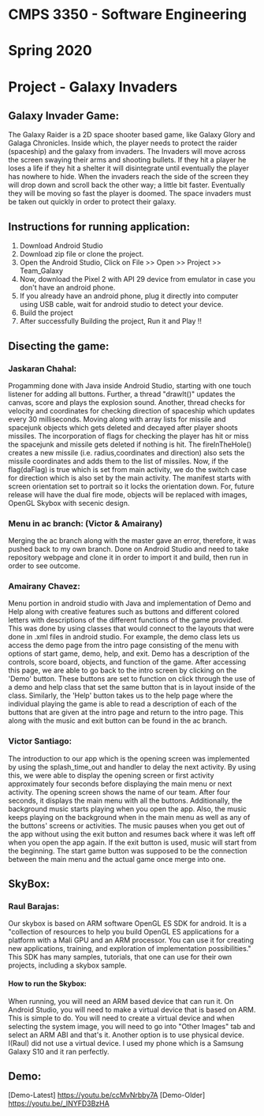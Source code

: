 # CMPS 3350 - Software Engineering 
# Spring 2020
# Project - Galaxy Invaders

## Galaxy Invader Game:
The Galaxy Raider is a 2D space shooter based game, like Galaxy Glory and Galaga Chronicles. Inside which, the player needs to protect the raider (spaceship) and the galaxy from invaders. The Invaders will move across the screen swaying their arms and shooting bullets. If they hit a player he loses a life if they hit a shelter it will disintegrate until eventually the player has nowhere to hide. When the invaders reach the side of the screen they will drop down and scroll back the other way; a little bit faster. Eventually they will be moving so fast the player is doomed. The space invaders must be taken out quickly in order to protect their galaxy.

## Instructions for running application:
1. Download Android Studio
2. Download zip file or clone the project.
3. Open the Android Studio, Click on File >> Open >> Project >> Team_Galaxy
4. Now, download the Pixel 2 with API 29 device from emulator in case you don't have an android phone. 
5. If you already have an android phone, plug it directly into computer using USB cable, wait for android studio to detect your device.
6. Build the project
7. After successfully Building the project, Run it and Play !!

## Disecting the game:
### Jaskaran Chahal:
Progamming done with Java inside Android Studio, starting with one touch listener for adding all buttons. Further, a thread "drawIt()" updates the canvas, score and plays the explosion sound. Another, thread checks for velocity and coordinates for checking direction of spaceship which updates every 30 milliseconds. Moving along with array lists for missile and spacejunk objects which gets deleted and decayed after player shoots missiles. The incorporation of flags for checking the player has hit or miss the spacejunk and missile gets deleted if nothing is hit. The fireInTheHole() creates a new missile (i.e. radius,coordinates and direction) also sets the missile coordinates and adds them to the list of missiles. Now, if the flag(daFlag) is true which is set from main activity, we do the switch case for direction which is also set by the main activity. The manifest starts with screen orientation set to portrait so it locks the orientation down. For, future release will have the dual fire mode, objects will be replaced with images, OpenGL Skybox with secenic design.  

### Menu in ac branch: (Victor & Amairany)
Merging the ac branch along with the master gave an error, therefore, it was pushed back to my own branch. Done on Android Studio and need to take repository webpage and clone it in order to import it and build, then run in order to see outcome.  
### Amairany Chavez:
Menu portion in android studio with Java and implementation of Demo and Help along with creative features such as buttons and different colored letters with descriptions of the different functions of the game provided. This was done by using classes that would connect to the layouts that were done in .xml files in android studio. For example, the demo class lets us access the demo page from the intro page consisting of the menu with options of start game, demo, help, and exit. Demo has a description of the controls, score board, objects, and function of the game. After accessing this page, we are able to go back to the intro screen by clicking on the 'Demo' button. These buttons are set to function on click through the use of a demo and help class that set the same button that is in layout inside of the class. Similarly, the 'Help' button takes us to the help page where the individual playing the game is able to read a description of each of the buttons that are given at the intro page and return to the intro page. This along with the music and exit button can be found in the ac branch. 
### Victor Santiago:
The introduction to our app which is the opening screen was implemented by using the splash_time_out and handler to delay the next activity. By using this, we were able to display the opening screen or first activity approximately four seconds before displaying the main menu or next activity. The opening screen shows the name of our team. After four seconds, it displays the main menu with all the buttons. Additionally, the background music starts playing when you open the app. Also, the music keeps playing on the background when in the main menu as well as any of the buttons' screens or activities. The music pauses when you get out of the app without using the exit button and resumes back where it was left off when you open the app again. If the exit button is used, music will start from the beginning. The start game button was supposed to be the connection between the main menu and the actual game once merge into one.       

## SkyBox:
### Raul Barajas:
Our skybox is based on ARM software OpenGL ES SDK for android. It is a "collection of resources to help you build OpenGL ES applications for a platform with a Mali GPU and an ARM processor. You can use it for creating new applications, training, and exploration of implementation possibilities." This SDK has many samples, tutorials, that one can use for their own projects, including a skybox sample. 

#### How to run the Skybox:
When running, you will need an ARM based device that can run it. On Android Studio, you will need to make a virtual device that is based on ARM. This is simple to do. You will need to create a virtual device and when selecting the system image, you will need to go into "Other Images" tab and select an ARM ABI and that's it. Another option is to use physical device. I(Raul) did not use a virtual device. I used my phone which is a Samsung Galaxy S10 and it ran perfectly. 

## Demo:
[Demo-Latest] https://youtu.be/ccMvNrbby7A
[Demo-Older] https://youtu.be/_INYFD3BzHA

